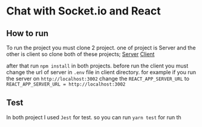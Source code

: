 # Chat with Socket.io and React

## How to run

To run the project you must clone 2 project. one of project is Server and the
other is client so clone both of these projects;
[Server](<[https://github.com/MBehtemam/Socket-io-chat-server](https://github.com/MBehtemam/Socket-io-chat-server)>)
[Client](<[https://github.com/MBehtemam/socket-io-chat-client-react](https://github.com/MBehtemam/socket-io-chat-client-react)>)

after that run `npm install` in both projects. before run the client you must
change the url of server in `.env` file in client directory. for example if you
run the server on `http://localhost:3002` change the `REACT_APP_SERVER_URL` to
`REACT_APP_SERVER_URL = http://localhost:3002`

## Test

In both project I used `Jest` for test. so you can run `yarn test` for run th
